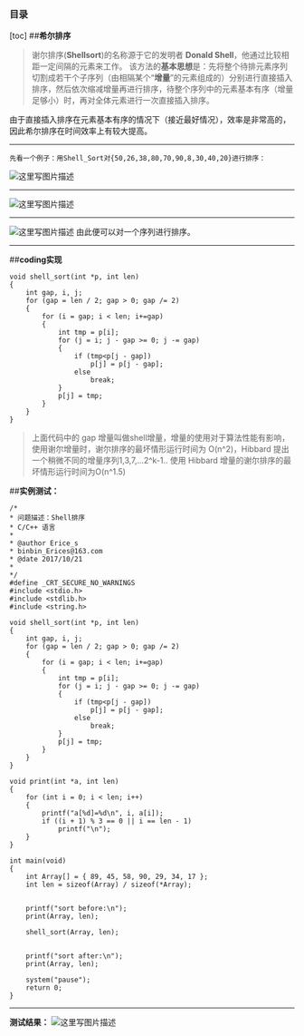﻿### 目录 
[toc]
##**希尔排序**
>谢尔排序(**Shellsort**)的名称源于它的发明者 **Donald Shell**，他通过比较相距一定间隔的元素来工作。
>该方法的**基本思想**是：先将整个待排元素序列切割成若干个子序列（由相隔某个“**增量**”的元素组成的）分别进行直接插入排序，然后依次缩减增量再进行排序，待整个序列中的元素基本有序（增量足够小）时，再对全体元素进行一次直接插入排序。

由于直接插入排序在元素基本有序的情况下（接近最好情况），效率是非常高的，因此希尔排序在时间效率上有较大提高。

---
	先看一个例子：用Shell_Sort对{50,26,38,80,70,90,8,30,40,20}进行排序：
![这里写图片描述](http://img.blog.csdn.net/20171022000508723?watermark/2/text/aHR0cDovL2Jsb2cuY3Nkbi5uZXQvRXJpY2Vfcw==/font/5a6L5L2T/fontsize/400/fill/I0JBQkFCMA==/dissolve/70/gravity/SouthEast)

---
![这里写图片描述](http://img.blog.csdn.net/20171022002603246?watermark/2/text/aHR0cDovL2Jsb2cuY3Nkbi5uZXQvRXJpY2Vfcw==/font/5a6L5L2T/fontsize/400/fill/I0JBQkFCMA==/dissolve/70/gravity/SouthEast)

---
![这里写图片描述](http://img.blog.csdn.net/20171022000537488?watermark/2/text/aHR0cDovL2Jsb2cuY3Nkbi5uZXQvRXJpY2Vfcw==/font/5a6L5L2T/fontsize/400/fill/I0JBQkFCMA==/dissolve/70/gravity/SouthEast)
由此便可以对一个序列进行排序。

---
##**coding实现**

```
void shell_sort(int *p, int len)
{
	int gap, i, j;
	for (gap = len / 2; gap > 0; gap /= 2)
	{
		for (i = gap; i < len; i+=gap)
		{
			int tmp = p[i];
			for (j = i; j - gap >= 0; j -= gap)
			{
				if (tmp<p[j - gap])
					p[j] = p[j - gap];
				else
					break;
			}
			p[j] = tmp;
		}
	}
}
```
>上面代码中的 gap 增量叫做shell增量，增量的使用对于算法性能有影响，使用谢尔增量时，谢尔排序的最坏情形运行时间为 O(n^2)，Hibbard 提出一个稍微不同的增量序列1,3,7,...2^k-1..
>使用 Hibbard 增量的谢尔排序的最坏情形运行时间为O(n^1.5)

##**实例测试：**

```
/*
* 问题描述：Shell排序
* C/C++ 语言
*
* @author Erice_s
* binbin_Erices@163.com
* @date 2017/10/21
*
*/
#define _CRT_SECURE_NO_WARNINGS
#include <stdio.h>
#include <stdlib.h>
#include <string.h>

void shell_sort(int *p, int len)
{
	int gap, i, j;
	for (gap = len / 2; gap > 0; gap /= 2)
	{
		for (i = gap; i < len; i+=gap)
		{
			int tmp = p[i];
			for (j = i; j - gap >= 0; j -= gap)
			{
				if (tmp<p[j - gap])
					p[j] = p[j - gap];
				else
					break;
			}
			p[j] = tmp;
		}
	}
}

void print(int *a, int len)
{
	for (int i = 0; i < len; i++)
	{
		printf("a[%d]=%d\n", i, a[i]);
		if ((i + 1) % 3 == 0 || i == len - 1)
			printf("\n");
	}
}

int main(void)
{
	int Array[] = { 89, 45, 58, 90, 29, 34, 17 };
	int len = sizeof(Array) / sizeof(*Array);

	
	printf("sort before:\n");
	print(Array, len);

	shell_sort(Array, len);


	printf("sort after:\n");
	print(Array, len);

	system("pause");
	return 0;
}
```
---
**测试结果：**
![这里写图片描述](http://img.blog.csdn.net/20171022001151541?watermark/2/text/aHR0cDovL2Jsb2cuY3Nkbi5uZXQvRXJpY2Vfcw==/font/5a6L5L2T/fontsize/400/fill/I0JBQkFCMA==/dissolve/70/gravity/SouthEast)

